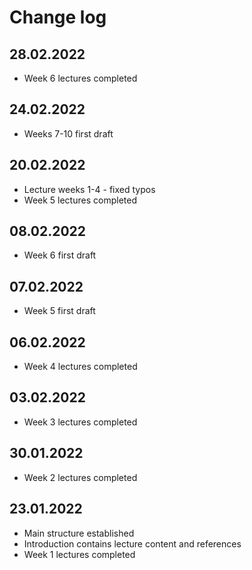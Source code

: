 # Change log

## 28.02.2022

- Week 6 lectures completed

## 24.02.2022

- Weeks 7-10 first draft

## 20.02.2022

- Lecture weeks 1-4 - fixed typos
- Week 5 lectures completed

## 08.02.2022

- Week 6 first draft

## 07.02.2022

- Week 5 first draft

## 06.02.2022

- Week 4 lectures completed

## 03.02.2022

- Week 3 lectures completed

## 30.01.2022

- Week 2 lectures completed

## 23.01.2022

- Main structure established
- Introduction contains lecture content and references
- Week 1 lectures completed
